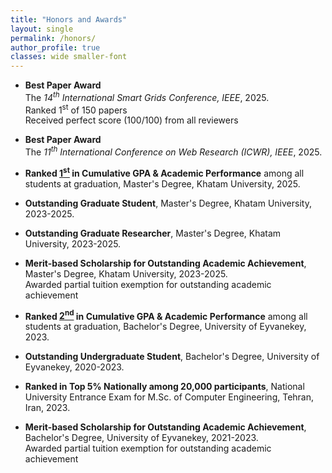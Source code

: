 ```yaml
---
title: "Honors and Awards"
layout: single
permalink: /honors/
author_profile: true
classes: wide smaller-font
---
```


- **Best Paper Award**  
  The _14<sup>th</sup> International Smart Grids Conference, IEEE_, 2025.  
  Ranked 1<sup>st</sup> of 150 papers  
  Received perfect score (100/100) from all reviewers

- **Best Paper Award**  
  The _11<sup>th</sup> International Conference on Web Research (ICWR), IEEE_, 2025.  

- **Ranked <ins>1<sup>st</sup></ins> in Cumulative GPA & Academic Performance** among all students at graduation, Master's Degree, Khatam University, 2025.

- **Outstanding Graduate Student**, Master's Degree, Khatam University, 2023-2025.

- **Outstanding Graduate Researcher**, Master's Degree, Khatam University, 2023-2025.

- **Merit-based Scholarship for Outstanding Academic Achievement**, Master's Degree, Khatam University, 2023-2025.  
  Awarded partial tuition exemption for outstanding academic achievement

- **Ranked <ins>2<sup>nd</sup></ins> in Cumulative GPA & Academic Performance** among all students at graduation, Bachelor's Degree, University of Eyvanekey, 2023.

- **Outstanding Undergraduate Student**, Bachelor's Degree, University of Eyvanekey, 2020-2023.

- **Ranked in Top 5% Nationally among 20,000 participants**, National University Entrance Exam for M.Sc. of Computer Engineering, Tehran, Iran, 2023.

- **Merit-based Scholarship for Outstanding Academic Achievement**, Bachelor's Degree, University of Eyvanekey, 2021-2023.  
  Awarded partial tuition exemption for outstanding academic achievement
